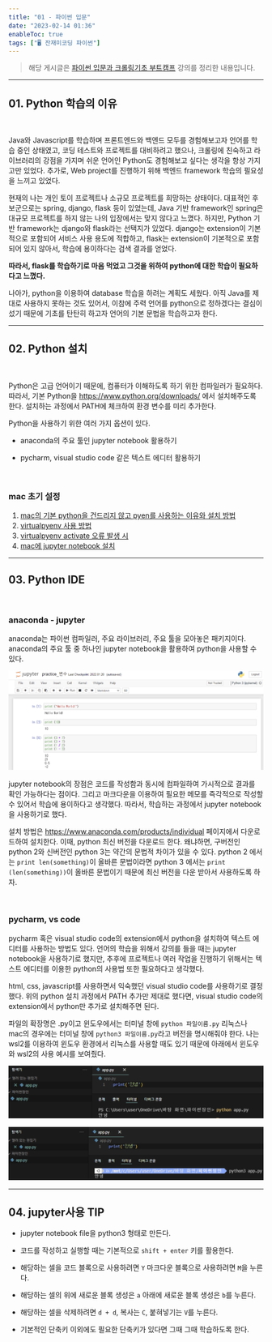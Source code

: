 ```yaml
---
title: "01 - 파이썬 입문"
date: "2023-02-14 01:36"
enableToc: true
tags: ["🖥️ 잔재미코딩 파이썬"]
---
```


> 해당 게시글은 <a href='https://www.inflearn.com/course/python-crawling-basic' target='_blank'>파이썬 입문과 크롤링기초 부트캠프</a> 강의를 정리한 내용입니다.

<hr>

## 01. Python 학습의 이유

<br>  

Java와 Javascript를 학습하며 프론트엔드와 백엔드 모두를 경험해보고자 언어를 학습 중인 상태였고, 코딩 테스트와 프로젝트를 대비하려고 했으나, 크롤링에 친숙하고 라이브러리의 강점을 가지며 쉬운 언어인 Python도 경험해보고 싶다는 생각을 항상 가지고만 있었다. 추가로, Web project를 진행하기 위해 백엔드 framework 학습의 필요성을 느끼고 있었다. <br>

현재의 나는 개인 토이 프로젝트나 소규모 프로젝트를 희망하는 상태이다. 대표적인 후보군으로는 spring, django, flask 등이 있었는데, Java 기반 framework인 spring은 대규모 프로젝트를 하지 않는 나의 입장에서는 맞지 않다고 느꼈다. 하지만, Python 기반 framework는 django와 flask라는 선택지가 있었다. django는 extension이 기본적으로 포함되어 서비스 사용 용도에 적합하고, flask는 extension이 기본적으로 포함되어 있지 않아서, 학습에 용이하다는 검색 결과를 얻었다. <br>

**따라서, flask를 학습하기로 마음 먹었고 그것을 위하여 python에 대한 학습이 필요하다고 느꼈다.**

나아가, python을 이용하여 database 학습을 하려는 계획도 세웠다. 아직 Java를 제대로 사용하지 못하는 것도 있어서, 이참에 주력 언어를 python으로 정하겠다는 결심이 섰기 때문에 기초를 탄탄히 하고자 언어의 기본 문법을 학습하고자 한다.

<hr>

## 02. Python 설치

<br>  

Python은 고급 언어이기 때문에, 컴퓨터가 이해하도록 하기 위한 컴파일러가 필요하다. 따라서, 기본 Python을 https://www.python.org/downloads/ 에서 설치해주도록 한다. 설치하는 과정에서 PATH에 체크하여 환경 변수를 미리 추가한다. 

Python을 사용하기 위한 여러 가지 옵션이 있다.

- anaconda의 주요 툴인 jupyter notebook 활용하기

- pycharm, visual studio code 같은 텍스트 에디터 활용하기

<br>

### mac 초기 설정

1. <a href='https://jjam89.tistory.com/228' target='_blank'>mac의 기본 python을 건드리지 않고 pyen를 사용하는 이유와 설치 방법</a>
2. <a href='https://seorenn.github.io/note/pyenv-virtualenv.html#d3f541ab' target='_blank'>virtualpyenv 사용 방법</a>
3. <a href='https://carmack-kim.tistory.com/90' target='_blank'>virtualpyenv activate 오류 발생 시</a>
4. <a href='https://codenoyes.tistory.com/63' target='_blank'>mac에 jupyter notebook 설치</a>

<hr>

## 03. Python IDE

<br>

### **anaconda - jupyter**

anaconda는 파이썬 컴파일러, 주요 라이브러리, 주요 툴을 모아놓은 패키지이다. anaconda의 주요 툴 중 하나인 jupyter notebook을 활용하여 python을 사용할 수 있다.

![](brain/image/funny01-1.png)

jupyter notebook의 장점은 코드를 작성함과 동시에 컴파일하여 가시적으로 결과를 확인 가능하다는 점이다. 그리고 마크다운을 이용하여 필요한 메모를 즉각적으로 작성할 수 있어서 학습에 용이하다고 생각했다. 따라서, 학습하는 과정에서 jupyter notebook을 사용하기로 했다.

설치 방법은 https://www.anaconda.com/products/individual 페이지에서 다운로드하여 설치한다. 이때, python 최신 버전을 다운로드 한다. 왜냐하면, 구버전인 python 2와 신버전인 python 3는 약간의 문법적 차이가 있을 수 있다. python 2 에서는 `print len(something)`이 올바른 문법이라면 python 3 에서는 `print (len(something))`이 올바른 문법이기 때문에 최신 버전을 다운 받아서 사용하도록 하자.

<br>

### **pycharm, vs code**

pycharm 혹은 visual studio code의 extension에서 python을 설치하여 텍스트 에디터를 사용하는 방법도 있다. 언어의 학습을 위해서 강의를 들을 때는 jupyter notebook을 사용하기로 했지만, 추후에 프로젝트나 여러 작업을 진행하기 위해서는 텍스트 에디터를 이용한 python의 사용법 또한 필요하다고 생각했다.  

html, css, javascript를 사용하면서 익숙했던 visual studio code를 사용하기로 결정했다. 위의 python 설치 과정에서 PATH 추가만 제대로 했다면, visual studio code의 extension에서 python만 추가로 설치해주면 된다.

파일의 확장명은 .py이고 윈도우에서는 터미널 창에 `python 파일이름.py` 리눅스나 mac의 경우에는 터미널 창에 `python3 파일이름.py`라고 버전을 명시해줘야 한다. 나는 wsl2를 이용하여 윈도우 환경에서 리눅스를 사용할 때도 있기 때문에 아래에서 윈도우와 wsl2의 사용 예시를 보여줬다.

![](brain/image/funny01-2.png)

![](brain/image/funny01-3.png)

<hr>

## 04. jupyter사용 TIP

- jupyter notebook file을 python3 형태로 만든다.

- 코드를 작성하고 실행할 때는 기본적으로 `shift + enter` 키를 활용한다.

- 해당하는 셀을 코드 블록으로 사용하려면 `Y` 마크다운 블록으로 사용하려면 `M`을 누른다.

- 해당하는 셀의 위에 새로운 블록 생성은 `a` 아래에 새로운 블록 생성은 `b`를 누른다.

- 해당하는 셀을 삭제하려면 `d + d`, 복사는 `C`, 붙혀넣기는 `V`를 누른다.

- 기본적인 단축키 이외에도 필요한 단축키가 있다면 그때 그때 학습하도록 한다.
